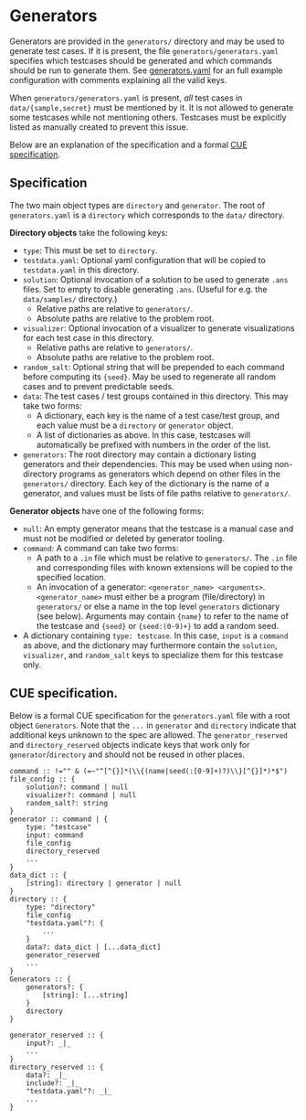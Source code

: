 # Generators

Generators are provided in the `generators/` directory and may be used to
generate test cases.  If it is present, the file `generators/generators.yaml`
specifies which testcases should be generated and which commands should be run
to generate them. See [generators.yaml](generators.yaml) for an full example
configuration with comments explaining all the valid keys.

When `generators/generators.yaml` is present, _all_ test cases in
`data/{sample,secret}` must be mentioned by it. It is not allowed to generate
some testcases while not mentioning others. Testcases must be explicitly
listed as manually created to prevent this issue.

Below are an explanation of the specification and a formal [CUE specification](#cue-specification).

## Specification

The two main object types are `directory` and `generator`. The root of `generators.yaml` is a `directory` which corresponds to the `data/` directory.

**Directory objects** take the following keys:
* `type`: This must be set to `directory`.
* `testdata.yaml`: Optional yaml configuration that will be copied to `testdata.yaml` in this directory.
* `solution`: Optional invocation of a solution to be used to generate `.ans` files. Set to empty to disable generating `.ans`. (Useful for e.g. the `data/samples/` directory.)
    * Relative paths are relative to `generators/`.
    * Absolute paths are relative to the problem root.
* `visualizer`: Optional invocation of a visualizer to generate visualizations for each test case in this directory.
    * Relative paths are relative to `generators/`.
    * Absolute paths are relative to the problem root.
* `random_salt`: Optional string that will be prepended to each command before computing its `{seed}`. May be used to regenerate all random cases and to prevent predictable seeds.
* `data`: The test cases / test groups contained in this directory. This may take two forms:
    * A dictionary, each key is the name of a test case/test group, and each value must be a `directory` or `generator` object.
    * A list of dictionaries as above. In this case, testcases will automatically be prefixed with numbers in the order of the list.
* `generators`: The root directory may contain a dictionary listing generators and their dependencies. This may be used when using non-directory programs as generators which depend on other files in the `generators/` directory. Each key of the dictionary is the name of a generator, and values must be lists of file paths relative to `generators/`.

**Generator objects** have one of the following forms:
- `null`: An empty generator means that the testcase is a manual case and must not be modified or deleted by generator tooling.
- `command`: A command can take two forms:
    - A path to a `.in` file which must be relative to `generators/`. The `.in` file and corresponding files with known extensions will be copied to the specified location.
    - An invocation of a generator: `<generator_name> <arguments>`. `<generator_name>` must either be a program (file/directory) in `generators/` or else a name in the top level `generators` dictionary (see below). Arguments may contain `{name}` to refer to the name of the testcase and `{seed}` or `{seed:(0-9)+}` to add a random seed.
- A dictionary containing `type: testcase`. In this case, `input` is a `command` as above, and the dictionary may furthermore contain the `solution`, `visualizer`, and `random_salt` keys to specialize them for this testcase only.


## CUE specification.

Below is a formal CUE specification for the `generators.yaml` file with a root object `Generators`. Note that the `...` in `generator` and `directory` indicate that additional keys unknown to the spec are allowed. The `generator_reserved` and `directory_reserved` objects indicate keys that work only for `generator`/`directory` and should not be reused in other places.

```
command :: !="" & (=~"^[^{}]*(\\{(name|seed(:[0-9]+)?)\\}[^{}]*)*$")
file_config :: {
    solution?: command | null
    visualizer?: command | null
    random_salt?: string
}
generator :: command | {
    type: "testcase"
    input: command
    file_config
    directory_reserved
    ...
}
data_dict :: {
    [string]: directory | generator | null
}
directory :: {
    type: "directory"
    file_config
    "testdata.yaml"?: {
        ...
    }
    data?: data_dict | [...data_dict]
    generator_reserved
    ...
}
Generators :: {
    generators?: {
        [string]: [...string]
    }
    directory
}

generator_reserved :: {
    input?: _|_
    ...
}
directory_reserved :: {
    data?: _|_
    include?: _|_
    "testdata.yaml"?: _|_
    ...
}
```
